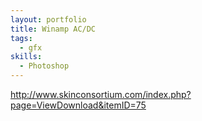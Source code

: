 ```yaml
--- 
layout: portfolio
title: Winamp AC/DC
tags:
  - gfx
skills:
  - Photoshop
---
```


http://www.skinconsortium.com/index.php?page=ViewDownload&itemID=75
